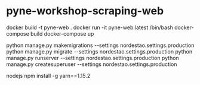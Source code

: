 # pyne-workshop-scraping-web

docker build -t pyne-web .
docker run -it pyne-web:latest /bin/bash
docker-compose build
docker-compose up


python manage.py makemigrations --settings nordestao.settings.production
python manage.py migrate --settings nordestao.settings.production
python manage.py runserver --settings nordestao.settings.production
python manage.py createsuperuser --settings nordestao.settings.production


nodejs
npm install -g yarn==1.15.2
